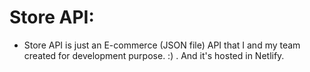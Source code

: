 # Store API:
- Store API is just an E-commerce (JSON file)  API that I and my team created for development purpose. :) . And it's hosted in Netlify.

